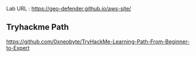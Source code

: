 
Lab URL : https://geo-defender.github.io/aws-site/


Tryhackme Path
--------------

https://github.com/0xneobyte/TryHackMe-Learning-Path-From-Beginner-to-Expert
